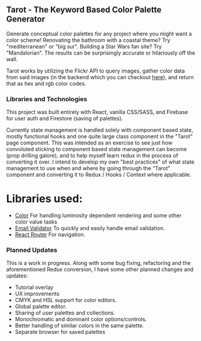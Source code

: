 ## Tarot - The Keyword Based Color Palette Generator

Generate conceptual color palettes for any project where you might want a color scheme!
Renovating the bathroom with a coastal theme? Try "mediterranean" or "big sur".
Building a Star Wars fan site? Try "Mandalorian".
The results can be surprisingly accurate or hilariously off the wall.

Tarot works by utilizing the Flickr API to query images, gather color data from said images (in the backend which you can checkout [here](https://github.com/rynmgdlno/TarotBackend)), and return that as hex and rgb color codes. 

### Libraries and Technologies 

This project was built entirely with React, vanilla CSS/SASS, and Firebase for user auth and Firestore (saving of palettes).

Currently state management is handled solely with component based state, mostly functional hooks and one quite large class component in the "Tarot" page component. This was intended as an exercise to see just how convoluted sticking to component based state management can become (prop drilling galore), and to help myself learn redux in the process of converting it over. I intend to develop my own "best practices" of what state management to use when and where by going through the "Tarot" component and converting it to Redux / Hooks / Context where applicable. 

# Libraries used:
- [Color](https://www.npmjs.com/package/color) For handling luminosity dependent rendering and some other color value tasks
- [Email Validator](https://www.npmjs.com/package/email-validator) To quickly and easily handle email validation. 
- [React Router](https://www.npmjs.com/package/react-router) For navigation.

### Planned Updates

This is a work in progress. Along with some bug fixing, refactoring and the aforementioned Redux conversion, I have some other planned changes and updates:
- Tutorial overlay
- UX improvements
- CMYK and HSL support for color editors.
- Global palette editor.
- Sharing of user palettes and collections.
- Monochromatic and dominant color options/controls.
- Better handling of similar colors in the same palette. 
- Separate browser for saved palettes




